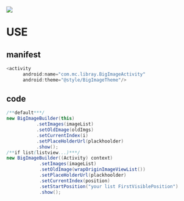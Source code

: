![](https://raw.githubusercontent.com/machao0727/BigImageSimple/master/simplegif/GIF.gif)
</br>
</br>
USE
====
## manifest
```java
<activity
      android:name="com.mc.libray.BigImageActivity"
      android:theme="@style/BigImageTheme"/>
```
## code

```java
/**default***/
new BigImageBuilder(this)
           .setImages(imageList)
           .setOldImage(oldImgs)
           .setCurrentIndex(i)
           .setPlaceHolderUrl(plackhoolder)
           .show();
/**if list(listview...)***/
new BigImageBuilder((Activity) context)
            .setImages(imageList)
            .setOldImage(wrapOriginImageViewList())
            .setPlaceHolderUrl(plackhoolder)
            .setCurrentIndex(position)
            .setStartPosition("your list FirstVisiblePosition")
            .show();
